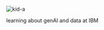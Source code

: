![kid-a](https://github.com/user-attachments/assets/db958249-3f1e-410d-b7d1-78336e4d1cf3)

learning about genAI and data at IBM 

